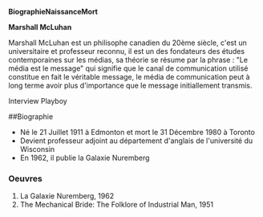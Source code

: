 **BiographieNaissanceMort**

**Marshall McLuhan**

Marshall McLuhan est un philisophe canadien du 20ème siècle, c'est un universitaire et professeur reconnu, il est un des fondateurs des études contemporaines sur les médias, sa théorie se résume par la phrase : "Le média est le message" qui signifie que le canal de communication utilisé constitue en fait le véritable message, le média de communication peut à long terme avoir plus d'importance que le message initiallement transmis.

Interview Playboy

##Biographie 
* Né le 21 Juillet 1911 à Edmonton et mort le 31 Décembre 1980 à Toronto
* Devient professeur adjoint au département d'anglais de l'université du Wisconsin
* En 1962, il publie la Galaxie Nuremberg

### Oeuvres
1. La Galaxie Nuremberg, 1962
2. The Mechanical Bride: The Folklore of Industrial Man, 1951